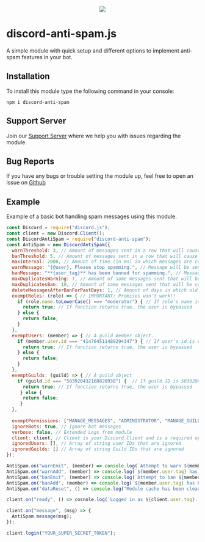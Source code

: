 <p align="center"><a href="https://nodei.co/npm/discord-anti-spam/"><img src="https://nodei.co/npm/discord-anti-spam.png"></a></p>

# discord-anti-spam.js
A simple module with quick setup and different options to implement anti-spam features in your bot.

## Installation
To install this module type the following command in your console:
```
npm i discord-anti-spam
```

## Support Server
Join our [Support Server](https://discord.gg/KQgDfGr) where we help you with issues regarding the module.

## Bug Reports
If you have any bugs or trouble setting the module up, feel free to open an issue on [Github](https://github.com/Michael-J-Scofield/discord-anti-spam)


## Example
Example of a basic bot handling spam messages using this module.

```js
const Discord = require("discord.js");
const client = new Discord.Client();
const DiscordAntiSpam = require("discord-anti-spam");
const AntiSpam = new DiscordAntiSpam({
  warnThreshold: 3, // Amount of messages sent in a row that will cause a warning.
  banThreshold: 5, // Amount of messages sent in a row that will cause a ban
  maxInterval: 2000, // Amount of time (in ms) in which messages are cosidered spam. 
  warnMessage: "{@user}, Please stop spamming.", // Message will be sent in chat upon warning. 
  banMessage: "**{user_tag}** has been banned for spamming.", // Message will be sent in chat upon banning. 
  maxDuplicatesWarning: 7, // Amount of same messages sent that will be considered as duplicates that will cause a warning.
  maxDuplicatesBan: 10, // Amount of same messages sent that will be considered as duplicates that will cause a ban.
  deleteMessagesAfterBanForPastDays: 1, // Amount of days in which old messages will be deleted. (1-7)
  exemptRoles: (role) => { // IMPORTANT: Promises won't work!!
    if (role.name.toLowerCase() === "moderator") { // If role's name is moderator we return true, other case we return false
      return true; // If function returns true, the user is bypassed
    } else {
      return false; 
    }
  },
  exemptUsers: (member) => { // A guild member object.
    if (member.user.id === "414764511489294347") { // If user's id is equal to 414764511489294347, we return true else false
      return true; // If function returns true, the user is bypassed
    } else {
      return false;
    }
  },
  exemptGuilds: (guild) => { // A guild object
    if (guild.id === "583920432168828938") {  // If guild ID is 583920432168828938 we return true, else false
      return true; // If function returns true, the user is bypassed
     } else {
      return false;
     }
  },
  
  exemptPermissions: ["MANAGE_MESSAGES", "ADMINISTRATOR", "MANAGE_GUILD", "BAN_MEMBERS"], // Bypass users with at least one of these permissions
  ignoreBots: true, // Ignore bot messages 
  verbose: false, // Extended Logs from module
  client: client, // Client is your Discord.Client and is a required option.
  ignoredUsers: [], // Array of string user IDs that are ignored
  ignoredGuilds: [] // Array of string Guild IDs that are ignored
});

AntiSpam.on("warnEmit", (member) => console.log(`Attempt to warn ${member.user.tag}.`));
AntiSpam.on("warnAdd", (member) => console.log(`${member.user.tag} has been warned.`));
AntiSpam.on("banEmit", (member) => console.log(`Attempt to ban ${member.user.tag}.`));
AntiSpam.on("banAdd", (member) => console.log(`${member.user.tag} has been banned.`));
AntiSpam.on("dataReset", () => console.log("Module cache has been cleared."));

client.on("ready", () => cosnole.log(`Logged in as ${client.user.tag}.`));

client.on("message", (msg) => {
  AntiSpam.message(msg);
});

client.login("YOUR_SUPER_SECRET_TOKEN");
```
